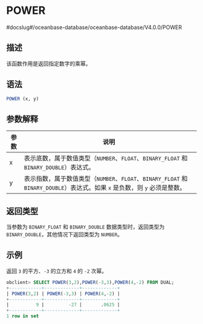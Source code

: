 POWER 
==========================
#docslug#/oceanbase-database/oceanbase-database/V4.0.0/POWER


描述 
-----------------------

该函数作用是返回指定数字的乘幂。



语法 
-----------------------

```sql
POWER (x, y)
```



参数解释 
-------------------------



| 参数 |                                            说明                                             |
|----|-------------------------------------------------------------------------------------------|
| x  | 表示底数，属于数值类型（`NUMBER`、`FLOAT`、`BINARY_FLOAT` 和 `BINARY_DOUBLE`）表达式。                        |
| y  | 表示指数，属于数值类型（`NUMBER`、`FLOAT`、`BINARY_FLOAT` 和 `BINARY_DOUBLE`）表达式。如果 `x` 是负数，则 `y` 必须是整数。 |



返回类型 
-------------------------

当参数为 `BINARY_FLOAT` 和 `BINARY_DOUBLE` 数据类型时，返回类型为 `BINARY_DOUBLE`，其他情况下返回类型为 `NUMBER`。

示例 
-----------------------

返回 `3` 的平方、`-3` 的立方和 `4` 的 `-2` 次幂。

```sql
obclient> SELECT POWER(3,2),POWER(-3,3),POWER(4,-2) FROM DUAL;
+------------+-------------+-------------+
| POWER(3,2) | POWER(-3,3) | POWER(4,-2) |
+------------+-------------+-------------+
|          9 |         -27 |       .0625 |
+------------+-------------+-------------+
1 row in set
```



